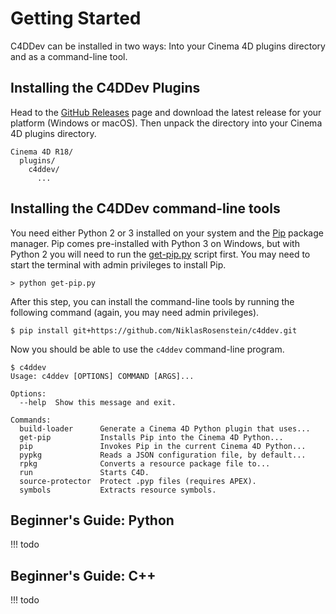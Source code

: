 # Getting Started

C4DDev can be installed in two ways: Into your Cinema 4D plugins directory
and as a command-line tool.

## Installing the C4DDev Plugins

  [GitHub Releases]: https://github.com/NiklasRosenstein/c4ddev/releases

Head to the [GitHub Releases] page and download the latest release for your
platform (Windows or macOS). Then unpack the directory into your Cinema 4D
plugins directory.

    Cinema 4D R18/
      plugins/
        c4ddev/
          ...

## Installing the C4DDev command-line tools

You need either Python 2 or 3 installed on your system and the [Pip] package
manager. Pip comes pre-installed with Python 3 on Windows, but with Python 2
you will need to run the [get-pip.py] script first. You may need to start the
terminal with admin privileges to install Pip.

    > python get-pip.py

After this step, you can install the command-line tools by running the
following command (again, you may need admin privileges).

    $ pip install git+https://github.com/NiklasRosenstein/c4ddev.git

Now you should be able to use the `c4ddev` command-line program.

    $ c4ddev
    Usage: c4ddev [OPTIONS] COMMAND [ARGS]...

    Options:
      --help  Show this message and exit.

    Commands:
      build-loader      Generate a Cinema 4D Python plugin that uses...
      get-pip           Installs Pip into the Cinema 4D Python...
      pip               Invokes Pip in the current Cinema 4D Python...
      pypkg             Reads a JSON configuration file, by default...
      rpkg              Converts a resource package file to...
      run               Starts C4D.
      source-protector  Protect .pyp files (requires APEX).
      symbols           Extracts resource symbols.

  [Pip]: https://pypi.python.org/pypi/pip
  [Node.py]: https://github.com/nodepy/nodepy
  [get-pip.py]: https://bootstrap.pypa.io/get-pip.py
  [python]: https://python.org/

## Beginner's Guide: Python

!!! todo

## Beginner's Guide: C++

!!! todo
